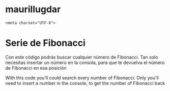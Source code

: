 # maurillugdar
<!DOCTYPE html>
<html>
  <head>
    
    <meta charset="UTF-8">
  </head>
  <body>
<h1 style="font-weight= bold">Serie de Fibonacci</h1>
<p>Con este código podrás buscar cualquier número de Fibonacci. Tan solo necesitas insertar un número en la consola, para que te devuelva el número de Fibonacci en esa posición</p>
    <p>With this code you'll could search every number of Fibonacci. Only you'll need to insert a number in the console, to get the number of Fibonacci back</p>
  </body>
</html>
